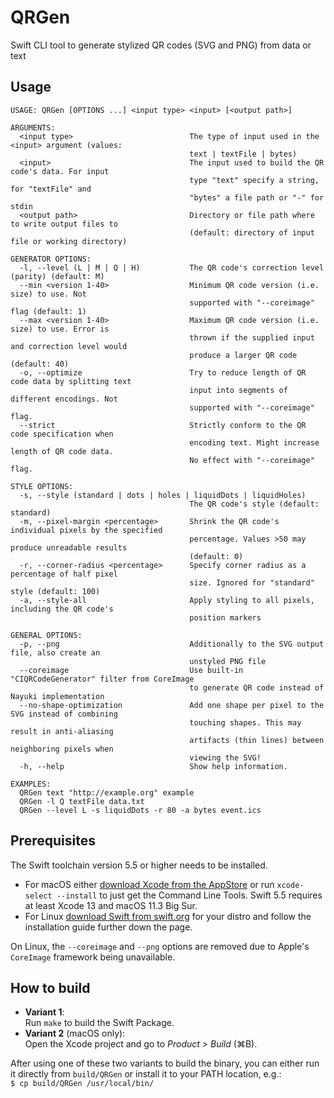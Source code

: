 # QRGen
Swift CLI tool to generate stylized QR codes (SVG and PNG) from data or text

## Usage

```
USAGE: QRGen [OPTIONS ...] <input type> <input> [<output path>]

ARGUMENTS:
  <input type>                          The type of input used in the <input> argument (values:
                                        text | textFile | bytes)
  <input>                               The input used to build the QR code's data. For input
                                        type "text" specify a string, for "textFile" and
                                        "bytes" a file path or "-" for stdin
  <output path>                         Directory or file path where to write output files to
                                        (default: directory of input file or working directory)

GENERATOR OPTIONS:
  -l, --level (L | M | Q | H)           The QR code's correction level (parity) (default: M)
  --min <version 1-40>                  Minimum QR code version (i.e. size) to use. Not
                                        supported with "--coreimage" flag (default: 1)
  --max <version 1-40>                  Maximum QR code version (i.e. size) to use. Error is
                                        thrown if the supplied input and correction level would
                                        produce a larger QR code (default: 40)
  -o, --optimize                        Try to reduce length of QR code data by splitting text
                                        input into segments of different encodings. Not
                                        supported with "--coreimage" flag.
  --strict                              Strictly conform to the QR code specification when
                                        encoding text. Might increase length of QR code data.
                                        No effect with "--coreimage" flag.

STYLE OPTIONS:
  -s, --style (standard | dots | holes | liquidDots | liquidHoles)
                                        The QR code's style (default: standard)
  -m, --pixel-margin <percentage>       Shrink the QR code's individual pixels by the specified
                                        percentage. Values >50 may produce unreadable results
                                        (default: 0)
  -r, --corner-radius <percentage>      Specify corner radius as a percentage of half pixel
                                        size. Ignored for "standard" style (default: 100)
  -a, --style-all                       Apply styling to all pixels, including the QR code's
                                        position markers

GENERAL OPTIONS:
  -p, --png                             Additionally to the SVG output file, also create an
                                        unstyled PNG file
  --coreimage                           Use built-in "CIQRCodeGenerator" filter from CoreImage
                                        to generate QR code instead of Nayuki implementation
  --no-shape-optimization               Add one shape per pixel to the SVG instead of combining
                                        touching shapes. This may result in anti-aliasing
                                        artifacts (thin lines) between neighboring pixels when
                                        viewing the SVG!
  -h, --help                            Show help information.

EXAMPLES:
  QRGen text "http://example.org" example
  QRGen -l Q textFile data.txt
  QRGen --level L -s liquidDots -r 80 -a bytes event.ics
```

## Prerequisites

The Swift toolchain version 5.5 or higher needs to be installed.  
- For macOS either [download Xcode from the AppStore](https://apps.apple.com/us/app/xcode/id497799835) or run `xcode-select --install` to just get the Command Line Tools. Swift 5.5 requires at least Xcode 13 and macOS 11.3 Big Sur.
- For Linux [download Swift from swift.org](https://www.swift.org/download/) for your distro and follow the installation guide further down the page.

On Linux, the `--coreimage` and `--png` options are removed due to Apple's `CoreImage` framework being unavailable.

## How to build

- **Variant 1**:  
Run `make` to build the Swift Package.
- **Variant 2** (macOS only):  
Open the Xcode project and go to *Product > Build* (⌘B).

After using one of these two variants to build the binary, you can either run it directly from `build/QRGen` or install it to your PATH location, e.g.:  
`$ cp build/QRGen /usr/local/bin/`
